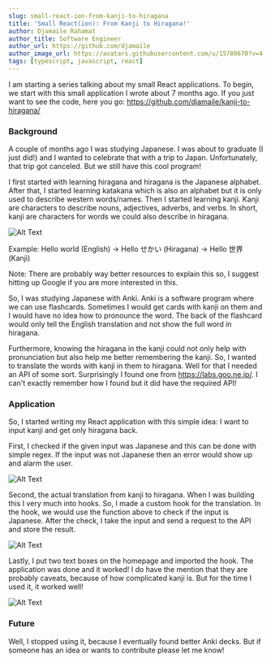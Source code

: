 ```yaml
---
slug: small-react-ion-from-kanji-to-hiragana
title: 'Small React(ion): From Kanji to Hiragana!'
author: Djamaile Rahamat
author_title: Software Engineer 
author_url: https://github.com/djamaile 
author_image_url: https://avatars.githubusercontent.com/u/15789670?v=4 
tags: [typescript, javascript, react]
---
```


I am starting a series talking about my small React applications. To begin, we start with this small application I wrote about 7 months ago. If you just want to see the code, here you go: https://github.com/djamaile/kanji-to-hiragana/

<!--truncate-->

### Background
A couple of months ago I was studying Japanese. I was about to graduate (I just did!) and I wanted to celebrate that with a trip to Japan. Unfortunately, that trip got canceled. But we still have this cool program!

I first started with learning hiragana and hiragana is the Japanese alphabet. After that, I started learning katakana which is also an alphabet but it is only used to describe western words/names. Then I started learning kanji. Kanji are characters to describe nouns, adjectives, adverbs, and verbs. In short, kanji are characters for words we could also describe in hiragana. 

![Alt Text](https://dev-to-uploads.s3.amazonaws.com/i/ks6twc0c71qy3spy0jqa.gif)

Example: Hello world (English) -> Hello せかい (Hiragana) -> Hello 世界 (Kanji) 

Note: There are probably way better resources to explain this so, I suggest hitting up Google if you are more interested in this. 

So, I was studying Japanese with Anki. Anki is a software program where we can use flashcards. Sometimes I would get cards with kanji on them and I would have no idea how to pronounce the word. The back of the flashcard would only tell the English translation and not show the full word in hiragana.  

Furthermore, knowing the hiragana in the kanji could not only help with pronunciation but also help me better remembering the kanji. So, I wanted to translate the words with kanji in them to hiragana. Well for that I needed an API of some sort. Surprisingly I found one from https://labs.goo.ne.jp/. I can't exactly remember how I found but it did have the required API! 

### Application
So, I started writing my React application with this simple idea: I want to input kanji and get only hiragana back. 

First, I checked if the given input was Japanese and this can be done with simple regex. If the input was not Japanese then an error would show up and alarm the user. 

![Alt Text](https://dev-to-uploads.s3.amazonaws.com/i/zeq4hddm8exdckyrth70.png)

Second, the actual translation from kanji to hiragana. When I was building this I very much into hooks. So, I made a custom hook for the translation. In the hook, we would use the function above to check if the input is Japanese. After the check, I take the input and send a request to the API and store the result. 

![Alt Text](https://dev-to-uploads.s3.amazonaws.com/i/q230d7xsp4o38t7c5z69.png)

Lastly, I put two text boxes on the homepage and imported the hook. The application was done and it worked! I do have the mention that they are probably caveats, because of how complicated kanji is. But for the time I used it, it worked well! 

![Alt Text](https://dev-to-uploads.s3.amazonaws.com/i/cof70w5wgezbk6ayzeea.gif)

### Future 
Well, I stopped using it, because I eventually found better Anki decks. But if someone has an idea or wants to contribute please let me know! 